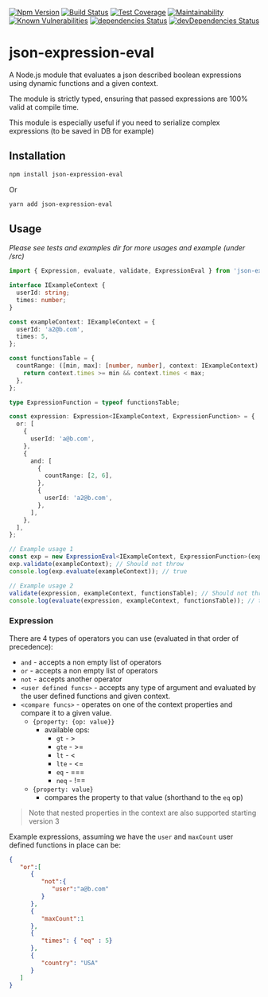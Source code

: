 [![Npm Version](https://img.shields.io/npm/v/json-expression-eval.svg?style=popout)](https://www.npmjs.com/package/json-expression-eval)
[![Build Status](https://travis-ci.org/regevbr/json-expression-eval.svg?branch=master)](https://travis-ci.org/regevbr/json-expression-eval)
[![Test Coverage](https://api.codeclimate.com/v1/badges/5cc9e9fe4871a315f2aa/test_coverage)](https://codeclimate.com/github/regevbr/json-expression-eval/test_coverage)
[![Maintainability](https://api.codeclimate.com/v1/badges/5cc9e9fe4871a315f2aa/maintainability)](https://codeclimate.com/github/regevbr/json-expression-eval/maintainability)
[![Known Vulnerabilities](https://snyk.io/test/github/regevbr/json-expression-eval/badge.svg?targetFile=package.json)](https://snyk.io/test/github/regevbr/json-expression-eval?targetFile=package.json)
[![dependencies Status](https://david-dm.org/regevbr/json-expression-eval/status.svg)](https://david-dm.org/regevbr/json-expression-eval)
[![devDependencies Status](https://david-dm.org/regevbr/json-expression-eval/dev-status.svg)](https://david-dm.org/regevbr/json-expression-eval?type=dev)

# json-expression-eval
A Node.js module that evaluates a json described boolean expressions using dynamic functions and a given context.

The module is strictly typed, ensuring that passed expressions are 100% valid at compile time.

This module is especially useful if you need to serialize complex expressions (to be saved in DB for example) 
  
## Installation 
```sh
npm install json-expression-eval
```
Or
```sh
yarn add json-expression-eval
```

## Usage

 *Please see tests and examples dir for more usages and example (under /src)* 

```typescript
import { Expression, evaluate, validate, ExpressionEval } from 'json-expression-eval';

interface IExampleContext {
  userId: string;
  times: number;
}

const exampleContext: IExampleContext = {
  userId: 'a2@b.com',
  times: 5,
};

const functionsTable = {
  countRange: ([min, max]: [number, number], context: IExampleContext): boolean => {
    return context.times >= min && context.times < max;
  },
};

type ExpressionFunction = typeof functionsTable;

const expression: Expression<IExampleContext, ExpressionFunction> = {
  or: [
    {
      userId: 'a@b.com',
    },
    {
      and: [
        {
          countRange: [2, 6],
        },
        {
          userId: 'a2@b.com',
        },
      ],
    },
  ],
};

// Example usage 1
const exp = new ExpressionEval<IExampleContext, ExpressionFunction>(expression, functionsTable);
exp.validate(exampleContext); // Should not throw
console.log(exp.evaluate(exampleContext)); // true

// Example usage 2
validate(expression, exampleContext, functionsTable); // Should not throw
console.log(evaluate(expression, exampleContext, functionsTable)); // true
```

### Expression

There are 4 types of operators you can use (evaluated in that order of precedence):
- `and` - accepts a non empty list of operators
- `or` - accepts a non empty list of operators
- `not` - accepts another operator
- `<user defined funcs>` - accepts any type of argument and evaluated by the user defined functions and given context.
- `<compare funcs>` - operates on one of the context properties and compare it to a given value.
    - `{property: {op: value}}`
        - available ops:
            - `gt` - >
            - `gte` - >=
            - `lt` - <
            - `lte` - <=
            - `eq` - ===
            - `neq` - !==
    - `{property: value}`
        - compares the property to that value (shorthand to the `eq` op)
> Note that nested properties in the context are also supported starting version 3

Example expressions, assuming we have the `user` and `maxCount` user defined functions in place can be:
```json
{  
   "or":[  
      {  
         "not":{  
            "user":"a@b.com"
         }
      },
      {  
         "maxCount":1
      },
      {  
         "times": { "eq" : 5}
      },
      {  
         "country": "USA"
      }
   ]
}
```

